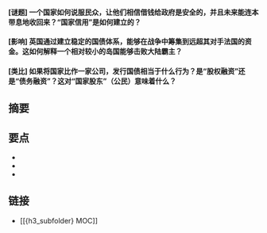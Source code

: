 #### [谜题] 一个国家如何说服民众，让他们相信借钱给政府是安全的，并且未来能连本带息地收回来？“国家信用”是如何建立的？


#### [影响] 英国通过建立稳定的国债体系，能够在战争中筹集到远超其对手法国的资金。这如何解释一个相对较小的岛国能够击败大陆霸主？


#### [类比] 如果将国家比作一家公司，发行国债相当于什么行为？是“股权融资”还是“债务融资”？这对“国家股东”（公民）意味着什么？


## 摘要


## 要点

- 
- 
- 

## 链接

- [[{h3_subfolder} MOC]]
